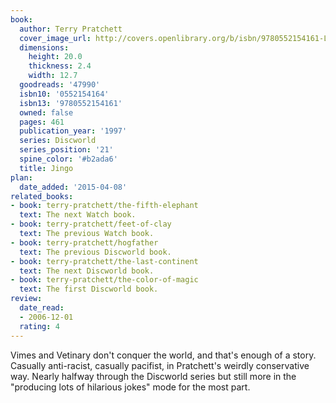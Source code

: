 ```yaml
---
book:
  author: Terry Pratchett
  cover_image_url: http://covers.openlibrary.org/b/isbn/9780552154161-L.jpg
  dimensions:
    height: 20.0
    thickness: 2.4
    width: 12.7
  goodreads: '47990'
  isbn10: '0552154164'
  isbn13: '9780552154161'
  owned: false
  pages: 461
  publication_year: '1997'
  series: Discworld
  series_position: '21'
  spine_color: '#b2ada6'
  title: Jingo
plan:
  date_added: '2015-04-08'
related_books:
- book: terry-pratchett/the-fifth-elephant
  text: The next Watch book.
- book: terry-pratchett/feet-of-clay
  text: The previous Watch book.
- book: terry-pratchett/hogfather
  text: The previous Discworld book.
- book: terry-pratchett/the-last-continent
  text: The next Discworld book.
- book: terry-pratchett/the-color-of-magic
  text: The first Discworld book.
review:
  date_read:
  - 2006-12-01
  rating: 4
---
```


Vimes and Vetinary don't conquer the world, and that's enough of a story. Casually anti-racist, casually pacifist, in
Pratchett's weirdly conservative way. Nearly halfway through the Discworld series but still more in the "producing lots
of hilarious jokes" mode for the most part.
